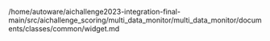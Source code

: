 /home/autoware/aichallenge2023-integration-final-main/src/aichallenge_scoring/multi_data_monitor/multi_data_monitor/documents/classes/common/widget.md